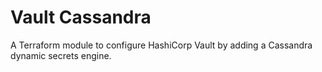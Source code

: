 # Vault Cassandra

A Terraform module to configure HashiCorp Vault by adding a Cassandra dynamic secrets engine.
